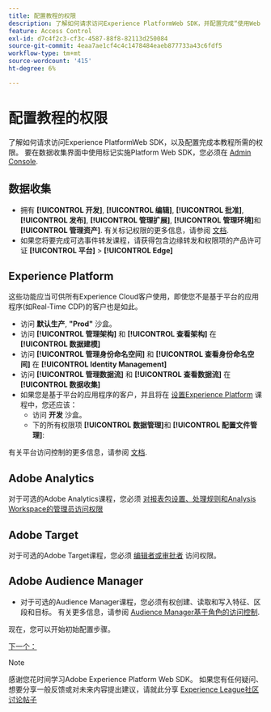 ```yaml
---
title: 配置教程的权限
description: 了解如何请求访问Experience PlatformWeb SDK，并配置完成“使用Web SDK实施Adobe Experience Cloud”教程所需的权限。
feature: Access Control
exl-id: d7c4f2c3-cf3c-4587-88f8-82113d250084
source-git-commit: 4eaa7ae1cf4c4c1478484eaeb877733a43c6fdf5
workflow-type: tm+mt
source-wordcount: '415'
ht-degree: 6%

---
```


# 配置教程的权限

了解如何请求访问Experience PlatformWeb SDK，以及配置完成本教程所需的权限。 要在数据收集界面中使用标记实施Platform Web SDK，您必须在 [Admin Console](https://adminconsole.adobe.com).

## 数据收集

* 拥有 **[!UICONTROL 开发]**, **[!UICONTROL 编辑]**, **[!UICONTROL 批准]**, **[!UICONTROL 发布]**, **[!UICONTROL 管理扩展]**, **[!UICONTROL 管理环境]**&#x200B;和 **[!UICONTROL 管理资产]**. 有关标记权限的更多信息，请参阅 [文档](https://experienceleague.adobe.com/docs/experience-platform/tags/admin/user-permissions.html).
* 如果您将要完成可选事件转发课程，请获得包含边缘转发和权限项的产品许可证 **[!UICONTROL 平台]** > **[!UICONTROL Edge]**

## Experience Platform

这些功能应当可供所有Experience Cloud客户使用，即使您不是基于平台的应用程序(如Real-Time CDP)的客户也是如此。

* 访问 **默认生产**, **&quot;Prod&quot;** 沙盒。
* 访问 **[!UICONTROL 管理架构]** 和 **[!UICONTROL 查看架构]** 在 **[!UICONTROL 数据建模]**
* 访问 **[!UICONTROL 管理身份命名空间]** 和 **[!UICONTROL 查看身份命名空间]** 在 **[!UICONTROL Identity Management]**
* 访问 **[!UICONTROL 管理数据流]** 和 **[!UICONTROL 查看数据流]** 在 **[!UICONTROL 数据收集]**
* 如果您是基于平台的应用程序的客户，并且将在 [设置Experience Platform](setup-experience-platform.md) 课程中，您还应该：
   * 访问 **开发** 沙盒。
   * 下的所有权限项 **[!UICONTROL 数据管理]**&#x200B;和 **[!UICONTROL 配置文件管理]**:


有关平台访问控制的更多信息，请参阅 [文档](https://experienceleague.adobe.com/docs/experience-platform/access-control/home.html?lang=zh-Hans).

## Adobe Analytics

对于可选的Adobe Analytics课程，您必须 [对报表包设置、处理规则和Analysis Workspace的管理员访问权限](https://experienceleague.adobe.com/docs/analytics/admin/admin-console/home.html?lang=zh-Hans)

## Adobe Target

对于可选的Adobe Target课程，您必须 [编辑者或审批者](https://experienceleague.adobe.com/docs/target/using/administer/manage-users/enterprise/properties-overview.html#section_8C425E43E5DD4111BBFC734A2B7ABC80) 访问权限。

## Adobe Audience Manager

* 对于可选的Audience Manager课程，您必须有权创建、读取和写入特征、区段和目标。 有关更多信息，请参阅 [Audience Manager基于角色的访问控制](https://experienceleague.adobe.com/docs/audience-manager-learn/tutorials/setup-and-admin/user-management/setting-permissions-with-role-based-access-control.html?lang=en).

现在，您可以开始初始配置步骤。

[下一个： ](configure-schemas.md)

>[!NOTE]
>
>感谢您花时间学习Adobe Experience Platform Web SDK。 如果您有任何疑问、想要分享一般反馈或对未来内容提出建议，请就此分享 [Experience League社区讨论帖子](https://experienceleaguecommunities.adobe.com/t5/adobe-experience-platform-launch/tutorial-discussion-implement-adobe-experience-cloud-with-web/td-p/444996)
